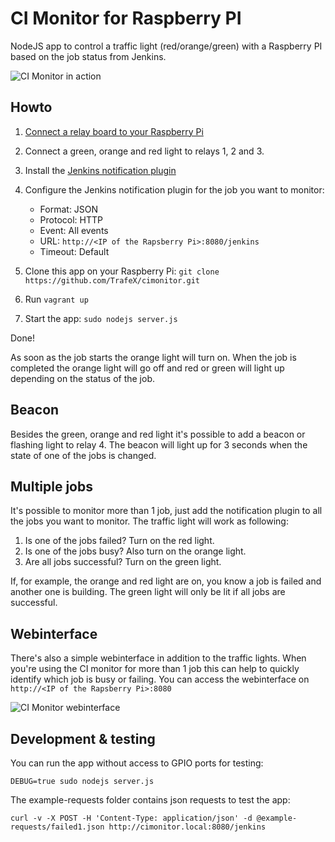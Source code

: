 CI Monitor for Raspberry PI
===========================

NodeJS app to control a traffic light (red/orange/green) with a Raspberry PI based on the job status from Jenkins.

![CI Monitor in action](https://www.trafex.nl/wp-content/uploads/2014/08/2014-08-29-12.14.24.jpg "CI Monitor in action")

Howto
-----

1. [Connect a relay board to your Raspberry Pi](https://www.trafex.nl/2014/08/25/connect-a-relay-board-to-your-raspberry-pi/)
2. Connect a green, orange and red light to relays 1, 2 and 3.
3. Install the [Jenkins notification plugin](https://wiki.jenkins-ci.org/display/JENKINS/Notification+Plugin)
4. Configure the Jenkins notification plugin for the job you want to monitor:
    * Format: JSON
    * Protocol: HTTP
    * Event: All events
    * URL: `http://<IP of the Rapsberry Pi>:8080/jenkins`
    * Timeout: Default

5. Clone this app on your Raspberry Pi: `git clone https://github.com/TrafeX/cimonitor.git`
6. Run `vagrant up`
7. Start the app: `sudo nodejs server.js`

Done!

As soon as the job starts the orange light will turn on.
When the job is completed the orange light will go off and red or green will light up depending on the status of the job.

Beacon
------

Besides the green, orange and red light it's possible to add a beacon or flashing light to relay 4.
The beacon will light up for 3 seconds when the state of one of the jobs is changed.

Multiple jobs
-------------

It's possible to monitor more than 1 job, just add the notification plugin to all the jobs you want to monitor.
The traffic light will work as following:

1. Is one of the jobs failed? Turn on the red light.
2. Is one of the jobs busy? Also turn on the orange light.
3. Are all jobs successful? Turn on the green light.

If, for example, the orange and red light are on, you know a job is failed and another one is building.
The green light will only be lit if all jobs are successful.

Webinterface
------------

There's also a simple webinterface in addition to the traffic lights.
When you're using the CI monitor for more than 1 job this can help to quickly identify which job is busy or failing.
You can access the webinterface on `http://<IP of the Rapsberry Pi>:8080`

![CI Monitor webinterface](https://www.trafex.nl/wp-content/uploads/2014/09/IMG_20140923_141340.jpg "CI Monitor webinterface")

Development & testing
----------------------

You can run the app without access to GPIO ports for testing:

    DEBUG=true sudo nodejs server.js

The example-requests folder contains json requests to test the app:

    curl -v -X POST -H 'Content-Type: application/json' -d @example-requests/failed1.json http://cimonitor.local:8080/jenkins
